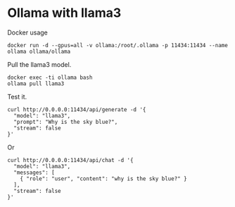 # Ollama with llama3

Docker usage

```
docker run -d --gpus=all -v ollama:/root/.ollama -p 11434:11434 --name ollama ollama/ollama
```

Pull the llama3 model.

```
docker exec -ti ollama bash
ollama pull llama3
```

Test it.

```
curl http://0.0.0.0:11434/api/generate -d '{                            
  "model": "llama3",
  "prompt": "Why is the sky blue?",
  "stream": false
}'
```

Or 

```
curl http://0.0.0.0:11434/api/chat -d '{
  "model": "llama3",
  "messages": [
    { "role": "user", "content": "why is the sky blue?" }
  ],
  "stream": false
}'
```
